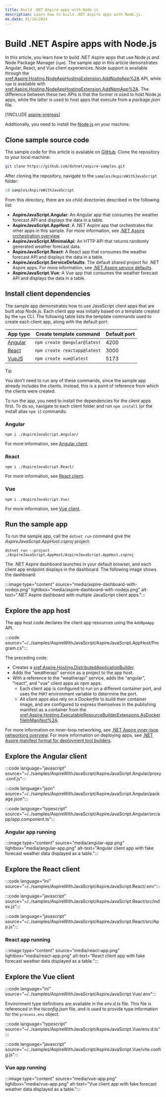 ```yaml
---
title: Build .NET Aspire apps with Node.js
description: Learn how to build .NET Aspire apps with Node.js.
ms.date: 01/16/2024
---
```


# Build .NET Aspire apps with Node.js

In this article, you learn how to build .NET Aspire apps that use Node.js and Node Package Manager (`npm`). The sample app in this article demonstrates Angular, React, and Vue client experiences. Node support is available through the <xref:Aspire.Hosting.NodeAppHostingExtension.AddNodeApp%2A> API, while `npm` is available with <xref:Aspire.Hosting.NodeAppHostingExtension.AddNpmApp%2A>. The difference between these two APIs is that the former is used to host Node.js apps, while the latter is used to host apps that execute from a _package.json_ file.

[!INCLUDE [aspire-prereqs](../includes/aspire-prereqs.md)]

Additionally, you need to install the [Node.js](https://nodejs.org/en/download/) on your machine.

## Clone sample source code

The sample code for this article is available on [GitHub](https://github.com/dotnet/aspire-samples/tree/main/samples/AspireWithJavaScript). Clone the repository to your local machine:

```bash
git clone https://github.com/dotnet/aspire-samples.git
```

After cloning the repository, navigate to the `samples/AspireWithJavaScript` folder:

```bash
cd samples/AspireWithJavaScript
```

From this directory, there are six child directories described in the following list:

- **AspireJavaScript.Angular**: An Angular app that consumes the weather forecast API and displays the data in a table.
- **AspireJavaScript.AppHost**: A .NET Aspire app that orchestrates the other apps in this sample. For more information, see [.NET Aspire orchestration overview](../fundamentals/app-host-overview.md).
- **AspireJavaScript.MinimalApi**: An HTTP API that returns randomly generated weather forecast data.
- **AspireJavaScript.React**: A React app that consumes the weather forecast API and displays the data in a table.
- **AspireJavaScript.ServiceDefaults**: The default shared project for .NET Aspire apps. For more information, see [.NET Aspire service defaults](../fundamentals/service-defaults.md).
- **AspireJavaScript.Vue**: A Vue app that consumes the weather forecast API and displays the data in a table.

## Install client dependencies

The sample app demonstrates how to use JavaScript client apps that are built atop Node.js. Each client app was initially based on a template created by the `npm` CLI. The following table lists the template commands used to create each client app, along with the default port:

| App type                       | Create template command      | Default port |
|--------------------------------|------------------------------|--------------|
| [Angular](https://angular.dev) | `npm create @angular@latest` | 4200         |
| [React](https://react.dev)     | `npm create reactapp@latest` | 3000         |
| [VueJS](https://vuejs.org)     | `npm create vue@latest`      | 5173         |

> [!TIP]
> You don't need to run any of these commands, since the sample app already includes the clients. Instead, this is a point of reference from which the clients were created.

To run the app, you need to install the dependencies for the client apps first. To do so, navigate to each client folder and run `npm install` (or the install alias `npm i`) commands:

### Angular

```nodejs
npm i ./AspireJavaScript.Angular/
```

For more information, see [Angular client](#explore-the-angular-client).

### React

```nodejs
npm i ./AspireJavaScript.React/
```

For more information, see [React client](#explore-the-react-client).

### Vue

```nodejs
npm i ./AspireJavaScript.Vue/
```

For more information, see [Vue client](#explore-the-vue-client).

## Run the sample app

To run the sample app, call the `dotnet run` command give the _AspireJavaScript.AppHost.csproj_ project:

```dotnetcli
dotnet run --project ./AspireJavaScript.AppHost/AspireJavaScript.AppHost.csproj
```

The .NET Aspire dashboard launches in your default browser, and each client app endpoint displays in the dashboard. The following image shows the dashboard:

:::image type="content" source="media/aspire-dashboard-with-nodejs.png" lightbox="media/aspire-dashboard-with-nodejs.png" alt-text=".NET Aspire dashboard with multiple JavaScript client apps.":::

## Explore the app host

The app host code declares the client app resources using the `AddNpmApp` API.

:::code source="~/../samples/AspireWithJavaScript/AspireJavaScript.AppHost/Program.cs":::

The preceding code:

- Creates a <xref:Aspire.Hosting.DistributedApplicationBuilder>.
- Adds the "weatherapi" service as a project to the app host.
- With a reference to the "weatherapi" service, adds the "angular", "react", and "vue" client apps as npm apps.
  - Each client app is configured to run on a different container port, and uses the `PORT` environment variable to determine the port.
  - All client apps also rely on a _Dockerfile_ to build their container image, and are configured to express themselves in the publishing manifest as a container from the <xref:Aspire.Hosting.ExecutableResourceBuilderExtensions.AsDockerfileInManifest%2A>.

For more information on inner-loop networking, see [.NET Aspire inner-loop networking overview](../fundamentals/networking-overview.md). For more information on deploying apps, see [.NET Aspire manifest format for deployment tool builders](../deployment/manifest-format.md).

## Explore the Angular client

<!-- Update package.json / start: ng server --port %PORT% -->

:::code language="javascript" source="~/../samples/AspireWithJavaScript/AspireJavaScript.Angular/proxy.conf.js":::

:::code language="json" source="~/../samples/AspireWithJavaScript/AspireJavaScript.Angular/package.json":::

:::code language="typescript" source="~/../samples/AspireWithJavaScript/AspireJavaScript.Angular/src/app/app.component.ts":::

### Angular app running

:::image type="content" source="media/angular-app.png" lightbox="media/angular-app.png" alt-text="Angular client app with fake forecast weather data displayed as a table.":::

## Explore the React client

:::code language="ini" source="~/../samples/AspireWithJavaScript/AspireJavaScript.React/.env":::

:::code language="javascript" source="~/../samples/AspireWithJavaScript/AspireJavaScript.React/src/index.js":::

:::code language="javascript" source="~/../samples/AspireWithJavaScript/AspireJavaScript.React/src/App.js":::

### React app running

:::image type="content" source="media/react-app.png" lightbox="media/react-app.png" alt-text="React client app with fake forecast weather data displayed as a table.":::

## Explore the Vue client

:::code language="ini" source="~/../samples/AspireWithJavaScript/AspireJavaScript.Vue/.env":::

Environment type definitions are available in the _env.d.ts_ file. This file is referenced in the _tsconfig.json_ file, and is used to provide type information for the `process.env` object.

:::code language="typescript" source="~/../samples/AspireWithJavaScript/AspireJavaScript.Vue/env.d.ts":::

:::code language="javascript" source="~/../samples/AspireWithJavaScript/AspireJavaScript.Vue/vite.config.js":::

### Vue app running

:::image type="content" source="media/vue-app.png" lightbox="media/vue-app.png" alt-text="Vue client app with fake forecast weather data displayed as a table.":::
